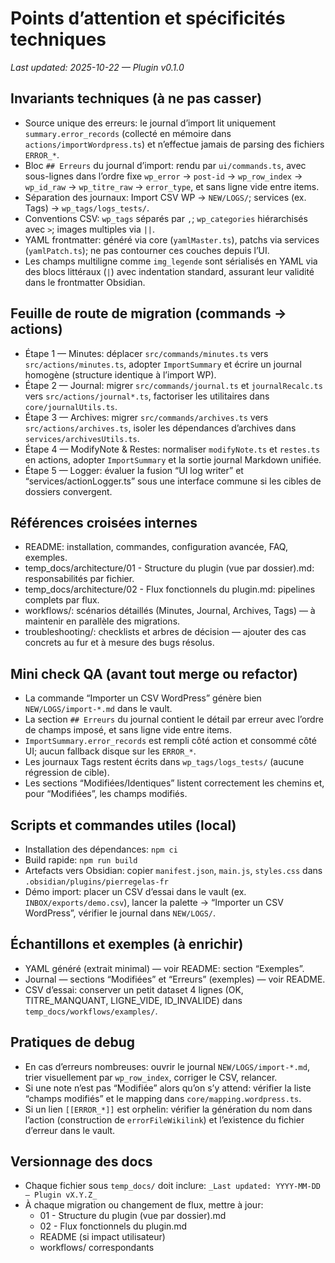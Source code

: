 # Points d’attention et spécificités techniques
_Last updated: 2025-10-22 — Plugin v0.1.0_

## Invariants techniques (à ne pas casser)
- Source unique des erreurs: le journal d’import lit uniquement `summary.error_records` (collecté en mémoire dans `actions/importWordpress.ts`) et n’effectue jamais de parsing des fichiers `ERROR_*`.
- Bloc `## Erreurs` du journal d’import: rendu par `ui/commands.ts`, avec sous-lignes dans l’ordre fixe `wp_error` → `post-id` → `wp_row_index` → `wp_id_raw` → `wp_titre_raw` → `error_type`, et sans ligne vide entre items.
- Séparation des journaux: Import CSV WP → `NEW/LOGS/`; services (ex. Tags) → `wp_tags/logs_tests/`.
- Conventions CSV: `wp_tags` séparés par `,`; `wp_categories` hiérarchisés avec `>`; images multiples via `||`.
- YAML frontmatter: généré via core (`yamlMaster.ts`), patchs via services (`yamlPatch.ts`); ne pas contourner ces couches depuis l’UI.
- Les champs multiligne comme `img_legende` sont sérialisés en YAML via des blocs littéraux (`|`) avec indentation standard, assurant leur validité dans le frontmatter Obsidian.

## Feuille de route de migration (commands → actions)
- Étape 1 — Minutes: déplacer `src/commands/minutes.ts` vers `src/actions/minutes.ts`, adopter `ImportSummary` et écrire un journal homogène (structure identique à l’import WP).
- Étape 2 — Journal: migrer `src/commands/journal.ts` et `journalRecalc.ts` vers `src/actions/journal*.ts`, factoriser les utilitaires dans `core/journalUtils.ts`.
- Étape 3 — Archives: migrer `src/commands/archives.ts` vers `src/actions/archives.ts`, isoler les dépendances d’archives dans `services/archivesUtils.ts`.
- Étape 4 — ModifyNote & Restes: normaliser `modifyNote.ts` et `restes.ts` en actions, adopter `ImportSummary` et la sortie journal Markdown unifiée.
- Étape 5 — Logger: évaluer la fusion “UI log writer” et “services/actionLogger.ts” sous une interface commune si les cibles de dossiers convergent.

## Références croisées internes
- README: installation, commandes, configuration avancée, FAQ, exemples.
- temp_docs/architecture/01 - Structure du plugin (vue par dossier).md: responsabilités par fichier.
- temp_docs/architecture/02 - Flux fonctionnels du plugin.md: pipelines complets par flux.
- workflows/: scénarios détaillés (Minutes, Journal, Archives, Tags) — à maintenir en parallèle des migrations.
- troubleshooting/: checklists et arbres de décision — ajouter des cas concrets au fur et à mesure des bugs résolus.

## Mini check QA (avant tout merge ou refactor)
- La commande “Importer un CSV WordPress” génère bien `NEW/LOGS/import-*.md` dans le vault.
- La section `## Erreurs` du journal contient le détail par erreur avec l’ordre de champs imposé, et sans ligne vide entre items.
- `ImportSummary.error_records` est rempli côté action et consommé côté UI; aucun fallback disque sur les `ERROR_*`.
- Les journaux Tags restent écrits dans `wp_tags/logs_tests/` (aucune régression de cible).
- Les sections “Modifiées/Identiques” listent correctement les chemins et, pour “Modifiées”, les champs modifiés.

## Scripts et commandes utiles (local)
- Installation des dépendances: `npm ci`
- Build rapide: `npm run build`
- Artefacts vers Obsidian: copier `manifest.json`, `main.js`, `styles.css` dans `.obsidian/plugins/pierregelas-fr`
- Démo import: placer un CSV d’essai dans le vault (ex. `INBOX/exports/demo.csv`), lancer la palette → “Importer un CSV WordPress”, vérifier le journal dans `NEW/LOGS/`.

## Échantillons et exemples (à enrichir)
- YAML généré (extrait minimal) — voir README: section “Exemples”.
- Journal — sections “Modifiées” et “Erreurs” (exemples) — voir README.
- CSV d’essai: conserver un petit dataset 4 lignes (OK, TITRE_MANQUANT, LIGNE_VIDE, ID_INVALIDE) dans `temp_docs/workflows/examples/`.

## Pratiques de debug
- En cas d’erreurs nombreuses: ouvrir le journal `NEW/LOGS/import-*.md`, trier visuellement par `wp_row_index`, corriger le CSV, relancer.
- Si une note n’est pas “Modifiée” alors qu’on s’y attend: vérifier la liste “champs modifiés” et le mapping dans `core/mapping.wordpress.ts`.
- Si un lien `[[ERROR_*]]` est orphelin: vérifier la génération du nom dans l’action (construction de `errorFileWikilink`) et l’existence du fichier d’erreur dans le vault.

## Versionnage des docs
- Chaque fichier sous `temp_docs/` doit inclure: `_Last updated: YYYY-MM-DD — Plugin vX.Y.Z_`
- À chaque migration ou changement de flux, mettre à jour:
  - 01 - Structure du plugin (vue par dossier).md
  - 02 - Flux fonctionnels du plugin.md
  - README (si impact utilisateur)
  - workflows/ correspondants
